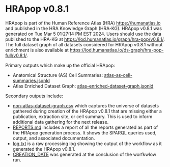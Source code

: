 # HRApop v0.8.1

HRApop is part of the Human Reference Atlas (HRA) <https://humanatlas.io> and published in the HRA Knowledge Graph (HRA-KG). HRApop v0.8.1 was generated on Tue Mar  5 01:27:14 PM EST 2024. Users should use the data published to the HRA-KG at <https://lod.humanatlas.io/graph/hra-pop/v0.8.1/>. The full dataset graph of all datasets considered for HRApop v0.8.1 without enrichment is also available at <https://lod.humanatlas.io/ds-graph/hra-pop-full/v0.8.1/>.

Primary outputs which make up the official HRApop:

* Anatomical Structure (AS) Cell Summaries: [atlas-as-cell-summaries.jsonld](atlas-as-cell-summaries.jsonld)
* Atlas Enriched Dataset Graph: [atlas-enriched-dataset-graph.jsonld](atlas-enriched-dataset-graph.jsonld)

Secondary outputs include:

* [non-atlas-dataset-graph.csv](non-atlas-dataset-graph.csv) which captures the universe of datasets gathered during creation of the HRApop v0.8.1 that are missing either a publication, extraction site, or cell summary. This is used to inform additional data gathering for the next release.
* [REPORTS.md](REPORTS.md) includes a report of all the reports generated as part of the HRApop generation process. It shows the SPARQL queries used, output, and associated documentation.
* [log.txt](log.txt) is a raw processing log showing the output of the workflow as it generated the HRApop v0.8.1.
* [CREATION_DATE](CREATION_DATE) was generated at the conclusion of the worfkwlow run.
